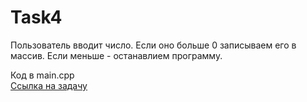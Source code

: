 # Task4
Пользователь вводит число. Если оно больше 0 записываем его в массив. Если меньше - останавлием программу.
    
Код в main.cpp  
[Ссылка на задачу](http://cppstudio.com/post/8299/)